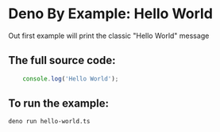 # Deno By Example: Hello World

Out first example will print the classic "Hello World" message

## The full source code:

```javascript
    console.log('Hello World');
```

## To run the example:
    deno run hello-world.ts



